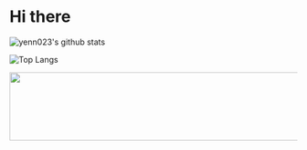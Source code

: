 # Hi there

![yenn023's github stats](https://github-readme-stats.vercel.app/api?username=yenn023&show_icons=true&theme=dark)

![Top Langs](https://github-readme-stats.vercel.app/api/top-langs/?username=yenn023&layout=compact&theme=dark)

<a href="https://github.com/devxb/gitanimals">
  <img src="https://render.gitanimals.org/lines/{username}?pet-id=1" width="1000" height="120"/>
</a>
